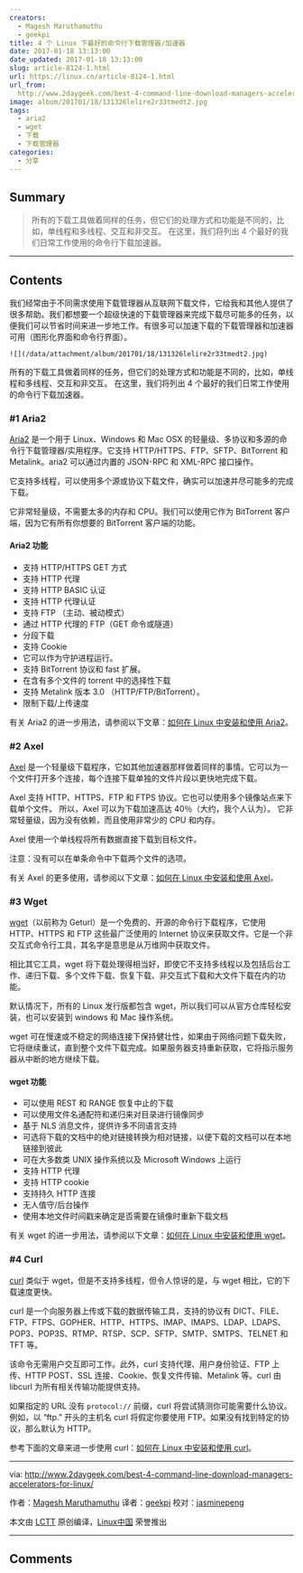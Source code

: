 ```yaml
---
creators:
  - Magesh Maruthamuthu
  - geekpi
title: 4 个 Linux 下最好的命令行下载管理器/加速器
date: 2017-01-18 13:13:00
date_updated: 2017-01-18 13:13:00
slug: article-8124-1.html
url: https://linux.cn/article-8124-1.html
url_from: 
  http://www.2daygeek.com/best-4-command-line-download-managers-accelerators-for-linux/
image: album/201701/18/131326lelire2r33tmedt2.jpg
tags:
  - aria2
  - wget
  - 下载
  - 下载管理器
categories:
  - 分享
---
```


## Summary

> 所有的下载工具做着同样的任务，但它们的处理方式和功能是不同的，比如，单线程和多线程、交互和非交互。 在这里，我们将列出 4 个最好的我们日常工作使用的命令行下载加速器。

***

<!-- more -->

## Contents

我们经常由于不同需求使用下载管理器从互联网下载文件，它给我和其他人提供了很多帮助。我们都想要一个超级快速的下载管理器来完成下载尽可能多的任务，以便我们可以节省时间来进一步地工作。有很多可以加速下载的下载管理器和加速器可用（图形化界面和命令行界面）。

`![](/data/attachment/album/201701/18/131326lelire2r33tmedt2.jpg)`

所有的下载工具做着同样的任务，但它们的处理方式和功能是不同的，比如，单线程和多线程、交互和非交互。 在这里，我们将列出 4 个最好的我们日常工作使用的命令行下载加速器。

### #1 Aria2

[Aria2](https://aria2.github.io/) 是一个用于 Linux、Windows 和 Mac OSX 的轻量级、多协议和多源的命令行下载管理器/实用程序。它支持 HTTP/HTTPS、FTP、SFTP、BitTorrent 和 Metalink。aria2 可以通过内置的 JSON-RPC 和 XML-RPC 接口操作。

它支持多线程，可以使用多个源或协议下载文件，确实可以加速并尽可能多的完成下载。

它非常轻量级，不需要太多的内存和 CPU。我们可以使用它作为 BitTorrent 客户端，因为它有所有你想要的 BitTorrent 客户端的功能。

#### Aria2 功能

* 支持 HTTP/HTTPS GET 方式
* 支持 HTTP 代理
* 支持 HTTP BASIC 认证
* 支持 HTTP 代理认证
* 支持 FTP （主动、被动模式）
* 通过 HTTP 代理的 FTP（GET 命令或隧道）
* 分段下载
* 支持 Cookie
* 它可以作为守护进程运行。
* 支持 BitTorrent 协议和 fast 扩展。
* 在含有多个文件的 torrent 中的选择性下载
* 支持 Metalink 版本 3.0 （HTTP/FTP/BitTorrent）。
* 限制下载/上传速度

有关 Aria2 的进一步用法，请参阅以下文章：[如何在 Linux 中安装和使用 Aria2](https://linux.cn/article-7982-1.html)。

### #2 Axel

[Axel](https://axel.alioth.debian.org/) 是一个轻量级下载程序，它如其他加速器那样做着同样的事情。它可以为一个文件打开多个连接，每个连接下载单独的文件片段以更快地完成下载。

Axel 支持 HTTP、HTTPS、FTP 和 FTPS 协议。它也可以使用多个镜像站点来下载单个文件。 所以，Axel 可以为下载加速高达 40％（大约，我个人认为）。 它非常轻量级，因为没有依赖，而且使用非常少的 CPU 和内存。

Axel 使用一个单线程将所有数据直接下载到目标文件。

注意：没有可以在单条命令中下载两个文件的选项。

有关 Axel 的更多使用，请参阅以下文章：[如何在 Linux 中安装和使用 Axel](https://linux.cn/article-8129-1.html)。

### #3 Wget

[wget](https://www.gnu.org/software/wget/)（以前称为 Geturl）是一个免费的、开源的命令行下载程序，它使用 HTTP、HTTPS 和 FTP 这些最广泛使用的 Internet 协议来获取文件。它是一个非交互式命令行工具，其名字是意思是从万维网中获取文件。

相比其它工具，wget 将下载处理得相当好，即使它不支持多线程以及包括后台工作、递归下载、多个文件下载、恢复下载、非交互式下载和大文件下载在内的功能。

默认情况下，所有的 Linux 发行版都包含 wget，所以我们可以从官方仓库轻松安装，也可以安装到 windows 和 Mac 操作系统。

wget 可在慢速或不稳定的网络连接下保持健壮性，如果由于网络问题下载失败，它将继续重试，直到整个文件下载完成。如果服务器支持重新获取，它将指示服务器从中断的地方继续下载。

#### wget 功能

* 可以使用 REST 和 RANGE 恢复中止的下载
* 可以使用文件名通配符和递归来对目录进行镜像同步
* 基于 NLS 消息文件，提供许多不同语言支持
* 可选将下载的文档中的绝对链接转换为相对链接，以便下载的文档可以在本地链接到彼此
* 可在大多数类 UNIX 操作系统以及 Microsoft Windows 上运行
* 支持 HTTP 代理
* 支持 HTTP cookie
* 支持持久 HTTP 连接
* 无人值守/后台操作
* 使用本地文件时间戳来确定是否需要在镜像时重新下载文档

有关 wget 的进一步用法，请参阅以下文章：[如何在 Linux 中安装和使用 wget](https://linux.cn/article-4129-1.html)。

### #4 Curl

[curl](https://curl.haxx.se/) 类似于 wget，但是不支持多线程，但令人惊讶的是，与 wget 相比，它的下载速度更快。

curl 是一个向服务器上传或下载的数据传输工具，支持的协议有 DICT、FILE、FTP、FTPS、GOPHER、HTTP、HTTPS、IMAP、IMAPS、LDAP、LDAPS、POP3、POP3S、RTMP、RTSP、SCP、SFTP、SMTP、SMTPS、TELNET 和 TFT 等。

该命令无需用户交互即可工作。此外，curl 支持代理、用户身份验证、FTP 上传、HTTP POST、SSL 连接、Cookie、恢复文件传输、Metalink 等。curl 由 libcurl 为所有相关传输功能提供支持。

如果指定的 URL 没有 `protocol://` 前缀，curl 将尝试猜测你可能需要什么协议。例如，以 “ftp.” 开头的主机名 curl 将假定你要使用 FTP。如果没有找到特定的协议，那么默认为 HTTP。

参考下面的文章来进一步使用 curl：[如何在 Linux 中安装和使用 curl](http://www.2daygeek.com/curl-command-line-download-manager/)。

---

via: <http://www.2daygeek.com/best-4-command-line-download-managers-accelerators-for-linux/>

作者：[Magesh Maruthamuthu](http://www.2daygeek.com/author/magesh/) 译者：[geekpi](https://github.com/geekpi) 校对：[jasminepeng](https://github.com/jasminepeng)

本文由 [LCTT](https://github.com/LCTT/TranslateProject) 原创编译，[Linux中国](https://linux.cn/) 荣誉推出

***

## Comments
